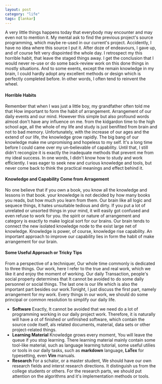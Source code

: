 ```yaml
---
layout: post
category: "life"
tags: [lankar]
---
```


A very little things happens today that everybody may encounter and may even not to  mention it. My mental ask to find the previous project's source programming, which maybe re-used in our current's project. Accidently, I have no idea where this source I put it. After doze of endeavours, I gave up, and of course felt very dispointed the whole day. I retrospect my this horrible habit, that leave the staged things away. I get the conclusion that I would never re-use or do some back-review work on this done things in mostly situations. And to some exents, except the remain knowledge in my brain, I could hardly adopt any excellent methods or design which is perfectly completed before. In other words, I often tend to reinvent the wheel.
#### Horrible Habits
Remember that when I was just a little boy, my grandfather often told me that How important to form the habit of arrangement. Arrangement of our daily events and our mind. However this simple but also profound words almost don't have any influence on me. from the kidgardon time to the high school age, all the whole of my life and study is just benifited from brain and not to bad memory. Unfortunately, with the increase of our ages and the extend of our life, the knowledge grow rapidly. The big bang of our knowledge make me unpromising and hopeless to my self. It's a long time before I could came over my un-believable of capability. Until that, I still didn't recongize it is exactly the inadequate methods that prevent me from my ideal success. In one words, I didn't know how to study and work efficiently. I was eager to seek new and curious knowledge and tools, but never come back to think the practical meanings and effect behind it.

#### Knowledge and Capability Come from Arragement
No one believe that if you own a book, you know all the knowledge and lessons in that book. your knowledge is not decided by how many books you reads, but how much you learn from them. Our brain like all logic and sequece things, it hates unsuitable tedious and dirty. If you put a lot of unrelated or unsorted things in your mind,  it will easily got confused and even refuse to work for you. the spirit or nature of arrangement and category is exactly to make logical sort for our brains. Our brain tends to connect the new isolated knowledge node to the exist large net of knowledge. Knowledge is power, of course, knowledge rise capability. An important approach to improve our capability lies in form the habit of make arrangement for our brain.
#### Some Useful Approach or Tricky Tips
From a perspective of a techniquer, Our whole time commonly is dedicated to three things. Our work, here I refer to the true and real work, which we like it and enjoy the moment of working. Our daily Transaction, people's social property determines that It cannot be avoided to do some daily personnel or social things. The last one is our life which is also the important part besides our work.Tonight, I just discuss the first part, namely arrangement for my work. Every things in our work, we should do some principal or common resolution to simplify our daily life.
- **Software**  Exactly, It cannot be avoided that we need do a lot of programming working in our daily project work. Therefore, it is naturally will have a ot of finished or unfinished software, which contain the source code itself, als related documents, material, data sets or other project-related  things.
- **Learning Material** Knowledge grows every moment, You will leave the queue if you stop learning. There learning material mainly contain some tool-like material, such as language learning tutorial, some useful utilies or tools in our daily tasks, such as **markdown** language, **LaTex** for typesetting, even **Vim** manuals.
- **Research** For a schalor, or a master student, We should have our own research fields and interst research directions. It distinguish us from the college students or others. For the research parts, we should put attention on the algorithms and it's implementation methods or tools.

